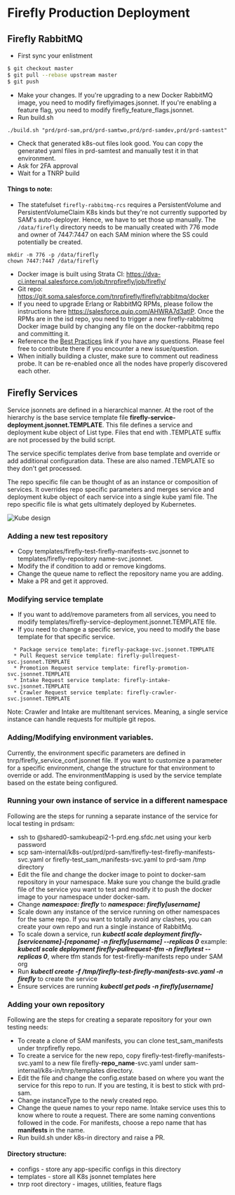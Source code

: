 # Firefly Production Deployment

## Firefly RabbitMQ

* First sync your enlistment

```sh
$ git checkout master
$ git pull --rebase upstream master
$ git push
```

* Make your changes. If you're upgrading to a new Docker RabbitMQ image, you need to modify fireflyimages.jsonnet. If you're enabling a feature flag, you need to modify firefly_feature_flags.jsonnet.
* Run build.sh
```
./build.sh "prd/prd-sam,prd/prd-samtwo,prd/prd-samdev,prd/prd-samtest"
```
* Check that generated k8s-out files look good. You can copy the generated yaml files in prd-samtest and manually test it in that environment.
* Ask for 2FA approval
* Wait for a TNRP build

#### Things to note:

* The statefulset `firefly-rabbitmq-rcs` requires a PersistentVolume and PersistentVolumeClaim K8s kinds but they're not currently supported by SAM's auto-deployer. Hence, we have to set those up manually. The `/data/firefly` directory needs to be manually created with 776 mode and owner of 7447:7447 on each SAM minion where the SS could potentially be created.

```
mkdir -m 776 -p /data/firefly
chown 7447:7447 /data/firefly
```

* Docker image is built using Strata CI: https://dva-ci.internal.salesforce.com/job/tnrpfirefly/job/firefly/
* Git repo: https://git.soma.salesforce.com/tnrpfirefly/firefly/rabbitmq/docker
* If you need to upgrade Erlang or RabbitMQ RPMs, please follow the instructions here https://salesforce.quip.com/AHWRA7d3atlP. Once the RPMs are in the isd repo, you need to trigger a new firefly-rabbitmq Docker image build by changing any file on the docker-rabbitmq repo and committing it.
* Reference the [Best Practices](https://git.soma.salesforce.com/sam/sam/wiki/Sam-Internals-Best-Practices) link if you have any questions. Please feel free to contribute there if you encounter a new issue/question.
* When initially building a cluster, make sure to comment out readiness probe. It can be re-enabled once all the nodes have properly discovered each other.

## Firefly Services
Service jsonnets are defined in a hierarchical manner. At the root of the hierarchy is the base service template file **firefly-service-deployment.jsonnet.TEMPLATE**. This file defines a service and deployment kube object of List type. Files that end with .TEMPLATE suffix are not processed by the build script. 

The service specific templates derive from base template and override or add additional configuration data. These are also named .TEMPLATE so they don't get processed. 

The repo specific file can be thought of as an instance or composition of services. It overrides repo specific parameters and merges service and deployment kube object of each service into a single kube yaml file. The repo specific file is what gets ultimately deployed by Kubernetes.

![Kube design](https://docs.google.com/document/d/1xBbcyZQt9sQAU-eAXTCP001BrcKqdFGQLPrb77w1YJI/edit#heading=h.eqvf609sqhzk)

### Adding a new test repository
* Copy templates/firefly-test-firefly-manifests-svc.jsonnet to templates/firefly-repository name-svc.jsonnet.
* Modify the if condition to add or remove kingdoms. 
* Change the queue name to reflect the repository name you are adding. 
* Make a PR and get it approved. 

### Modifying service template
* If you want to add/remove parameters from all services, you need to modify templates/firefly-service-deployment.jsonnet.TEMPLATE file.
* If you need to change a specific service, you need to modify the base template for that specific service.
```
  * Package service template: firefly-package-svc.jsonnet.TEMPLATE
  * Pull Request service template: firefly-pullrequest-svc.jsonnet.TEMPLATE
  * Promotion Request service template: firefly-promotion-svc.jsonnet.TEMPLATE
  * Intake Request service template: firefly-intake-svc.jsonnet.TEMPLATE
  * Crawler Request service template: firefly-crawler-svc.jsonnet.TEMPLATE
```

Note: Crawler and Intake are multitenant services. Meaning, a single service instance can handle requests for multiple git repos. 

### Adding/Modifying environment variables.
Currently, the environment specific parameters are defined in tnrp/firefly_service_conf.jsonnet file. If you want to customize a parameter for a specific environment, change the structure for that environment to override or add. The environmentMapping is used by the service template based on the estate being configured. 

### Running your own instance of service in a different namespace
Following are the steps for running a separate instance of the service for local testing in prdsam:
* ssh to <username>@shared0-samkubeapi2-1-prd.eng.sfdc.net using your kerb password
* scp sam-internal/k8s-out/prd/prd-sam/firefly-test-firefly-manifests-svc.yaml or firefly-test_sam_manifests-svc.yaml to prd-sam /tmp directory
* Edit the file and change the docker image to point to docker-sam repository in your namespace. Make sure you change the build.gradle file of the service you want to test and modify it to push the docker image to your namespace under docker-sam.
* Change **_namespace: firefly_** to **_namespace: firefly[username]_**
* Scale down any instance of the service running on other namespaces for the same repo. If you want to totally avoid any clashes, you can create your own repo and run a single instance of RabbitMq.
* To scale down a service, run **_kubectl scale deployment firefly-[servicename]-[reponame] -n firefly[username] --replicas 0_** example: **_kubectl scale deployment firefly-pullrequest-tfm -n fireflytest --replicas 0_**, where tfm stands for test-firefly-manifests repo under SAM org
* Run **_kubectl create -f /tmp/firefly-test-firefly-manifests-svc.yaml -n firefly<username>_** to create the service
* Ensure services are running **_kubectl get pods -n firefly[username]_**


### Adding your own repository
Following are the steps for creating a separate repository for your own testing needs:
* To create a clone of SAM manifests, you can clone test_sam_manifests under tnrpfirefly repo. 
* To create a service for the new repo, copy firefly-test-firefly-manifests-svc.yaml to a new file firefly-**repo_name**-svc.yaml under sam-internal/k8s-in/tnrp/templates directory.
* Edit the file and change the config.estate based on where you want the service for this repo to run. If you are testing, it is best to stick with prd-sam.
* Change instanceType to the newly created repo. 
* Change the queue names to your repo name. Intake service uses this to know where to route a request. There are some naming conventions followed in the code. For manifests, choose a repo name that has **manifests** in the name.
* Run build.sh under k8s-in directory and raise a PR. 
#### Directory structure:

* configs - store any app-specific configs in this directory
* templates - store all K8s jsonnet templates here
* tnrp root directory - images, utilities, feature flags
